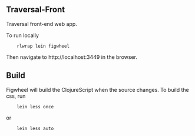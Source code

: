## Traversal-Front

Traversal front-end web app.

To run locally

        rlwrap lein figwheel

Then navigate to http://localhost:3449 in the browser.

Build
-----

Figwheel will build the ClojureScript when the source changes. To build the css, run

        lein less once

or

        lein less auto

